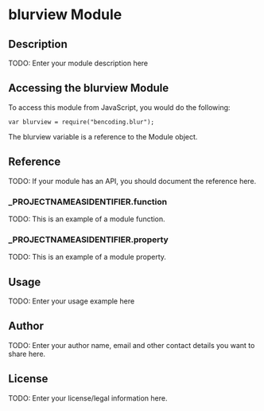 # blurview Module

## Description

TODO: Enter your module description here

## Accessing the blurview Module

To access this module from JavaScript, you would do the following:

	var blurview = require("bencoding.blur");

The blurview variable is a reference to the Module object.	

## Reference

TODO: If your module has an API, you should document
the reference here.

### ___PROJECTNAMEASIDENTIFIER__.function

TODO: This is an example of a module function.

### ___PROJECTNAMEASIDENTIFIER__.property

TODO: This is an example of a module property.

## Usage

TODO: Enter your usage example here

## Author

TODO: Enter your author name, email and other contact
details you want to share here. 

## License

TODO: Enter your license/legal information here.

